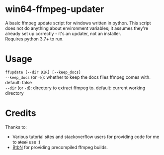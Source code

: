 # win64-ffmpeg-updater
A basic ffmpeg update script for windows written in python. This script does not do anything about environment variables; it assumes they're already set up correctly - it's an updater, not an installer.  
Requires python 3.7+ to run.
# Usage
`ffupdate [--dir DIR] [--keep_docs]`  
`--keep_docs` (or `-k`): whether to keep the docs files ffmpeg comes with. default: false  
`--dir` (or `-d`): directory to extract ffmpeg to. default: current working directory  
# Credits
Thanks to: 
- Various tutorial sites and stackoverflow users for providing code for me to ~~steal~~ use :)
- [BtbN](https://github.com/BtbN) for providing precompiled ffmpeg builds.
